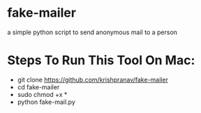 # fake-mailer
a simple python script to send anonymous mail to a person

# Steps To Run This Tool On Mac:
- git clone https://github.com/krishpranav/fake-mailer
- cd fake-mailer
- sudo chmod +x *
- python fake-mail.py

